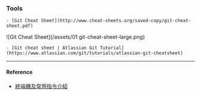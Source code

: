 ### Tools



    - [Git Cheat Sheet](http://www.cheat-sheets.org/saved-copy/git-cheat-sheet.pdf)

![Git Cheat Sheet](/assets/01 git-cheat-sheet-large.png)



    - [Git cheat sheet | Atlassian Git Tutorial](https://www.atlassian.com/git/tutorials/atlassian-git-cheatsheet)

----
#### Reference

- [終端機及常用指令介紹](https://gitbook.tw/chapters/command-line/command-line.html)